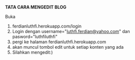 <b> TATA CARA MENGEDIT BLOG</b>

Buka 
1. ferdianluthfi.herokuapp.com/login 
2. Login dengan username="luthfi.ferdian@yahoo.com" dan pasword="luthfiluthfi"
3. pergi ke halaman ferdianluthfi.herokuapp.com
4. akan muncul tombol edit untuk setiap konten yang ada
5. Silahkan mengedit:)
